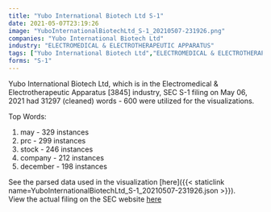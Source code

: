 ```yaml
---
title: "Yubo International Biotech Ltd S-1"
date: 2021-05-07T23:19:26
image: "YuboInternationalBiotechLtd_S-1_20210507-231926.png"
companies: "Yubo International Biotech Ltd"
industry: "ELECTROMEDICAL & ELECTROTHERAPEUTIC APPARATUS"
tags: ["Yubo International Biotech Ltd","ELECTROMEDICAL & ELECTROTHERAPEUTIC APPARATUS","05-06-2021","S-1"]
forms: "S-1"
---
```

Yubo International Biotech Ltd, which is in the Electromedical & Electrotherapeutic Apparatus [3845] industry, SEC S-1 filing on May 06, 2021 had 31297 (cleaned) words - 600 were utilized for the visualizations.

Top Words:
1. may - 329 instances
2. prc - 299 instances
3. stock - 246 instances
4. company - 212 instances
5. december - 198 instances


See the parsed data used in the visualization [here]({{< staticlink name=YuboInternationalBiotechLtd_S-1_20210507-231926.json >}}).  
View the actual filing on the SEC website [here](https://www.sec.gov/Archives/edgar/data/895464/0001640334-21-001093.txt)